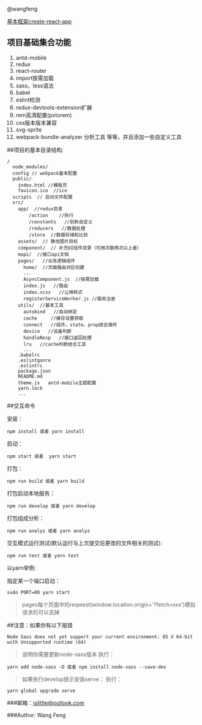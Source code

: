 
@wangfeng

[基本框架create-react-app](https://github.com/facebookincubator/create-react-app)

## 项目基础集合功能
1. antd-mobile
2. redux
3. react-router
4. import按需加载
5. sass，less语法
6. babel
7. eslint检测
8. redux-devtools-extension扩展
9. rem高清配置(pxtorem)
10. css版本版本兼容
11. svg-sprite
12. webpack-bundle-analyzer 分析工具
等等，并且添加一些自定义工具

##项目的基本目录结构:
<br>

```
/
  node_modules/
  config // webpack基本配置
  public/
    index.html //模板页
    favicon.ico  //ico
  scripts  // 启动文件配置
  src/
    app/  //redux目录
        /action    //执行
        /constants   //别称自定义
        /reducers   //数据处理
        /store  //数据存储和比较
    assets/  // 静态图片目标
    component/  // 补充UI组件目录（可用次数两次以上者）
    mapi/  //接口api文档
    pages/   //业务逻辑组件
      home/  //页面路由对应创建
      ...
      AsyncComponent.js  //按需加载
      index.js   //路由
      index.scss   //公用样式
      registerServiceWorker.js //服务注册
    utils/  //基本工具
      autobind   //自动绑定
      cache     //缓存设置获取
      connect   //组件，state，prop结合插件
      device   //设备判断
      handleResp   //接口返回处理
      lru   //cache判断结合工具
      ...
    .babelrc
    .eslintgonre
    .eslintrc   
    package.json
    README.md
    theme.js   antd-mobile主题配置
    yarn.lock
    ...
```



##交互命令

安装：
```
npm install 或者 yarn install
```

启动：
```
npm start 或者  yarn start
```

打包：
```
npm run build 或者 yarn build
```

打包启动本地服务：
```
npm run develop 或者 yarn develop
```

打包组成分析：
```
npm run analyz 或者 yarn analyz
```

交互模式运行测试(默认运行与上次提交后更改的文件相关的测试): 
```
npm run test 或者 yarn test
```

以yarn举例:

指定某一个端口启动：
```
sudo PORT=80 yarn start 
```


>pages每个页面中的reqwest(window.location.origin+'?fetch=xxx')模拟请求的可以去掉



##注意：如果你有以下报错

```
Node Sass does not yet support your current environment: OS X 64-bit with Unsupported runtime (64)
```
>说明你需要更新node-sass版本
执行：
```
yarn add node-sass -D 或者 npm install node-sass --save-dev
```

>如果执行develop提示安装serve：
执行：
```
yarn global upgrade serve
```

###邮箱：islittle@outlook.com

###Author: Wang Feng



